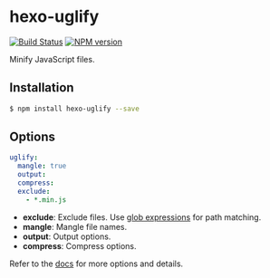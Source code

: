 # hexo-uglify

[![Build Status](https://travis-ci.org/hexojs/hexo-uglify.svg?branch=master)](https://travis-ci.org/hexojs/hexo-uglify)
[![NPM version](https://badge.fury.io/js/hexo-uglify.svg)](https://www.npmjs.com/package/hexo-uglify)

Minify JavaScript files.

## Installation

``` bash
$ npm install hexo-uglify --save
```

## Options

``` yaml
uglify:
  mangle: true
  output:
  compress:
  exclude:
    - *.min.js
```

- **exclude**: Exclude files. Use [glob expressions](https://github.com/micromatch/micromatch#extended-globbing) for path matching.
- **mangle**: Mangle file names.
- **output**: Output options.
- **compress**: Compress options.

Refer to the [docs] for more options and details.

[docs]: https://github.com/terser/terser#minify-options

